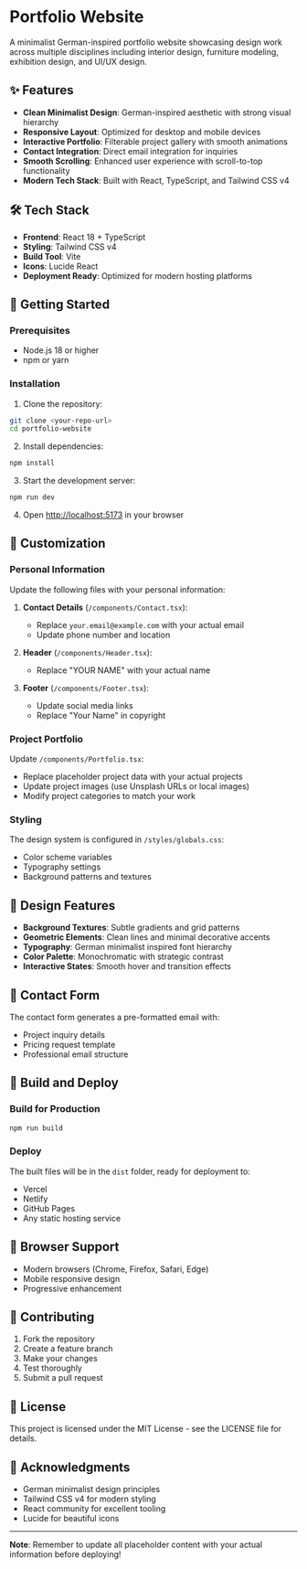 # Portfolio Website

A minimalist German-inspired portfolio website showcasing design work across multiple disciplines including interior design, furniture modeling, exhibition design, and UI/UX design.

## ✨ Features

- **Clean Minimalist Design**: German-inspired aesthetic with strong visual hierarchy
- **Responsive Layout**: Optimized for desktop and mobile devices
- **Interactive Portfolio**: Filterable project gallery with smooth animations
- **Contact Integration**: Direct email integration for inquiries
- **Smooth Scrolling**: Enhanced user experience with scroll-to-top functionality
- **Modern Tech Stack**: Built with React, TypeScript, and Tailwind CSS v4

## 🛠️ Tech Stack

- **Frontend**: React 18 + TypeScript
- **Styling**: Tailwind CSS v4
- **Build Tool**: Vite
- **Icons**: Lucide React
- **Deployment Ready**: Optimized for modern hosting platforms

## 🚀 Getting Started

### Prerequisites

- Node.js 18 or higher
- npm or yarn

### Installation

1. Clone the repository:
```bash
git clone <your-repo-url>
cd portfolio-website
```

2. Install dependencies:
```bash
npm install
```

3. Start the development server:
```bash
npm run dev
```

4. Open [http://localhost:5173](http://localhost:5173) in your browser

## 📝 Customization

### Personal Information

Update the following files with your personal information:

1. **Contact Details** (`/components/Contact.tsx`):
   - Replace `your.email@example.com` with your actual email
   - Update phone number and location

2. **Header** (`/components/Header.tsx`):
   - Replace "YOUR NAME" with your actual name

3. **Footer** (`/components/Footer.tsx`):
   - Update social media links
   - Replace "Your Name" in copyright

### Project Portfolio

Update `/components/Portfolio.tsx`:
- Replace placeholder project data with your actual projects
- Update project images (use Unsplash URLs or local images)
- Modify project categories to match your work

### Styling

The design system is configured in `/styles/globals.css`:
- Color scheme variables
- Typography settings
- Background patterns and textures

## 🎨 Design Features

- **Background Textures**: Subtle gradients and grid patterns
- **Geometric Elements**: Clean lines and minimal decorative accents
- **Typography**: German minimalist inspired font hierarchy
- **Color Palette**: Monochromatic with strategic contrast
- **Interactive States**: Smooth hover and transition effects

## 📧 Contact Form

The contact form generates a pre-formatted email with:
- Project inquiry details
- Pricing request template
- Professional email structure

## 🔧 Build and Deploy

### Build for Production

```bash
npm run build
```

### Deploy

The built files will be in the `dist` folder, ready for deployment to:
- Vercel
- Netlify
- GitHub Pages
- Any static hosting service

## 📱 Browser Support

- Modern browsers (Chrome, Firefox, Safari, Edge)
- Mobile responsive design
- Progressive enhancement

## 🤝 Contributing

1. Fork the repository
2. Create a feature branch
3. Make your changes
4. Test thoroughly
5. Submit a pull request

## 📄 License

This project is licensed under the MIT License - see the LICENSE file for details.

## 🙏 Acknowledgments

- German minimalist design principles
- Tailwind CSS v4 for modern styling
- React community for excellent tooling
- Lucide for beautiful icons

---

**Note**: Remember to update all placeholder content with your actual information before deploying!